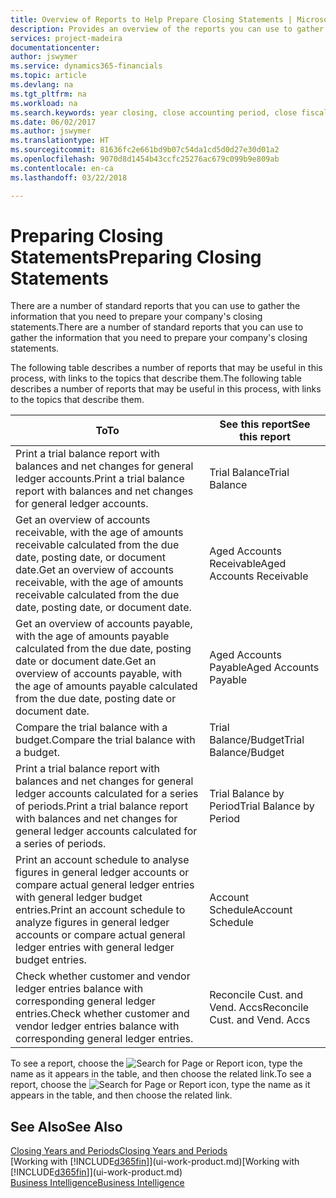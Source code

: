 ```yaml
---
title: Overview of Reports to Help Prepare Closing Statements | Microsoft Docs
description: Provides an overview of the reports you can use to gather information to prepare your company's closing statements when closing the fiscal year.
services: project-madeira
documentationcenter: 
author: jswymer
ms.service: dynamics365-financials
ms.topic: article
ms.devlang: na
ms.tgt_pltfrm: na
ms.workload: na
ms.search.keywords: year closing, close accounting period, close fiscal year, aging, creditor payments, vendor payments, assets, liabilities, equity, analysis, reporting, financial report, business intelligence, BI, Power Bi, KPI
ms.date: 06/02/2017
ms.author: jswymer
ms.translationtype: HT
ms.sourcegitcommit: 81636fc2e661bd9b07c54da1cd5d0d27e30d01a2
ms.openlocfilehash: 9070d8d1454b43ccfc25276ac679c099b9e809ab
ms.contentlocale: en-ca
ms.lasthandoff: 03/22/2018

---
```

# <a name="preparing-closing-statements"></a><span data-ttu-id="46f5b-103">Preparing Closing Statements</span><span class="sxs-lookup"><span data-stu-id="46f5b-103">Preparing Closing Statements</span></span>
<span data-ttu-id="46f5b-104">There are a number of standard reports that you can use to gather the information that you need to prepare your company's closing statements.</span><span class="sxs-lookup"><span data-stu-id="46f5b-104">There are a number of standard reports that you can use to gather the information that you need to prepare your company's closing statements.</span></span>

<span data-ttu-id="46f5b-105">The following table describes a number of reports that may be useful in this process, with links to the topics that describe them.</span><span class="sxs-lookup"><span data-stu-id="46f5b-105">The following table describes a number of reports that may be useful in this process, with links to the topics that describe them.</span></span>

| <span data-ttu-id="46f5b-106">To</span><span class="sxs-lookup"><span data-stu-id="46f5b-106">To</span></span> | <span data-ttu-id="46f5b-107">See this report</span><span class="sxs-lookup"><span data-stu-id="46f5b-107">See this report</span></span> |
| --- | --- |
| <span data-ttu-id="46f5b-108">Print a trial balance report with balances and net changes for general ledger accounts.</span><span class="sxs-lookup"><span data-stu-id="46f5b-108">Print a trial balance report with balances and net changes for general ledger accounts.</span></span> |<span data-ttu-id="46f5b-109">Trial Balance</span><span class="sxs-lookup"><span data-stu-id="46f5b-109">Trial Balance</span></span> |
| <span data-ttu-id="46f5b-110">Get an overview of accounts receivable, with the age of amounts receivable calculated from the due date, posting date, or document date.</span><span class="sxs-lookup"><span data-stu-id="46f5b-110">Get an overview of accounts receivable, with the age of amounts receivable calculated from the due date, posting date, or document date.</span></span> |<span data-ttu-id="46f5b-111">Aged Accounts Receivable</span><span class="sxs-lookup"><span data-stu-id="46f5b-111">Aged Accounts Receivable</span></span> |
| <span data-ttu-id="46f5b-112">Get an overview of accounts payable, with the age of amounts payable calculated from the due date, posting date or document date.</span><span class="sxs-lookup"><span data-stu-id="46f5b-112">Get an overview of accounts payable, with the age of amounts payable calculated from the due date, posting date or document date.</span></span> |<span data-ttu-id="46f5b-113">Aged Accounts Payable</span><span class="sxs-lookup"><span data-stu-id="46f5b-113">Aged Accounts Payable</span></span> |
| <span data-ttu-id="46f5b-114">Compare the trial balance with a budget.</span><span class="sxs-lookup"><span data-stu-id="46f5b-114">Compare the trial balance with a budget.</span></span> |<span data-ttu-id="46f5b-115">Trial Balance/Budget</span><span class="sxs-lookup"><span data-stu-id="46f5b-115">Trial Balance/Budget</span></span> |
| <span data-ttu-id="46f5b-116">Print a trial balance report with balances and net changes for general ledger accounts calculated for a series of periods.</span><span class="sxs-lookup"><span data-stu-id="46f5b-116">Print a trial balance report with balances and net changes for general ledger accounts calculated for a series of periods.</span></span> |<span data-ttu-id="46f5b-117">Trial Balance by Period</span><span class="sxs-lookup"><span data-stu-id="46f5b-117">Trial Balance by Period</span></span> |
| <span data-ttu-id="46f5b-118">Print an account schedule to analyse figures in general ledger accounts or compare actual general ledger entries with general ledger budget entries.</span><span class="sxs-lookup"><span data-stu-id="46f5b-118">Print an account schedule to analyze figures in general ledger accounts or compare actual general ledger entries with general ledger budget entries.</span></span> |<span data-ttu-id="46f5b-119">Account Schedule</span><span class="sxs-lookup"><span data-stu-id="46f5b-119">Account Schedule</span></span> |
| <span data-ttu-id="46f5b-120">Check whether customer and vendor ledger entries balance with corresponding general ledger entries.</span><span class="sxs-lookup"><span data-stu-id="46f5b-120">Check whether customer and vendor ledger entries balance with corresponding general ledger entries.</span></span> |<span data-ttu-id="46f5b-121">Reconcile Cust. and Vend. Accs</span><span class="sxs-lookup"><span data-stu-id="46f5b-121">Reconcile Cust. and Vend. Accs</span></span> |

<span data-ttu-id="46f5b-122">To see a report, choose the ![Search for Page or Report](media/ui-search/search_small.png "Search for Page or Report icon") icon, type the name as it appears in the table, and then choose the related link.</span><span class="sxs-lookup"><span data-stu-id="46f5b-122">To see a report, choose the ![Search for Page or Report](media/ui-search/search_small.png "Search for Page or Report icon") icon, type the name as it appears in the table, and then choose the related link.</span></span>

## <a name="see-also"></a><span data-ttu-id="46f5b-123">See Also</span><span class="sxs-lookup"><span data-stu-id="46f5b-123">See Also</span></span>
[<span data-ttu-id="46f5b-124">Closing Years and Periods</span><span class="sxs-lookup"><span data-stu-id="46f5b-124">Closing Years and Periods</span></span>](year-close-years-periods.md)  
<span data-ttu-id="46f5b-125">[Working with [!INCLUDE[d365fin](includes/d365fin_md.md)]](ui-work-product.md)</span><span class="sxs-lookup"><span data-stu-id="46f5b-125">[Working with [!INCLUDE[d365fin](includes/d365fin_md.md)]](ui-work-product.md)</span></span>  
[<span data-ttu-id="46f5b-126">Business Intelligence</span><span class="sxs-lookup"><span data-stu-id="46f5b-126">Business Intelligence</span></span>](bi.md)

